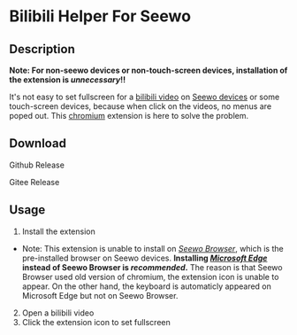 # Bilibili Helper For Seewo
## Description
**Note: For non-seewo devices or non-touch-screen devices, installation of the extension is _unnecessary_!!**

It's not easy to set fullscreen for a [bilibili video](https://www.bilibili.com) on [Seewo devices](https://www.seewo.com) or some touch-screen devices, because when click on the videos, no menus are poped out.
This [chromium](https://www.chromium.org/) extension is here to solve the problem.

## Download
Github Release

Gitee Release

## Usage
1. Install the extension
  - Note: This extension is unable to install on *[Seewo Browser](https://e.seewo.com/#footer)*, which is the pre-installed browser on Seewo devices. **Installing _[Microsoft Edge](https://www.microsoft.com/en-us/edge)_ instead of Seewo Browser is _recommended_.** The reason is that Seewo Browser used old version of chromium, the extension icon is unable to appear. On the other hand, the keyboard is automaticly appeared on Microsoft Edge but not on Seewo Browser.
2. Open a bilibili video
3. Click the extension icon to set fullscreen
